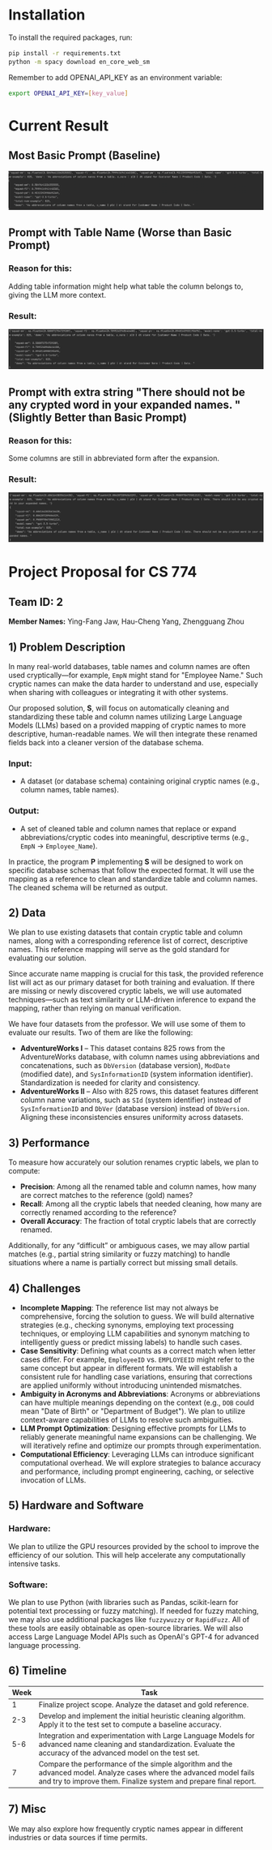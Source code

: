 # Installation

To install the required packages, run:

```bash
pip install -r requirements.txt
python -m spacy download en_core_web_sm
```

Remember to add OPENAI_API_KEY as an environment variable:
```bash
export OPENAI_API_KEY=[key_value]
```

# Current Result
## Most Basic Prompt (Baseline)
![alt-text](./image/basic.png)
## Prompt with Table Name (Worse than Basic Prompt)
### Reason for this:
Adding table information might help what table the column belongs to, giving the LLM more context.
### Result:
![alt-text](./image/with_table_name.png)

## Prompt with extra string "There should not be any crypted word in your expanded names. " (Slightly Better than Basic Prompt)
### Reason for this:
Some columns are still in abbreviated form after the expansion.
### Result:
![alt-text](./image/no_crypted.png)

# Project Proposal for CS 774

## Team ID: 2
**Member Names:** Ying-Fang Jaw, Hau-Cheng Yang, Zhengguang Zhou

## 1) Problem Description
In many real-world databases, table names and column names are often used cryptically—for example, `EmpN` might stand for "Employee Name." Such cryptic names can make the data harder to understand and use, especially when sharing with colleagues or integrating it with other systems.

Our proposed solution, **S**, will focus on automatically cleaning and standardizing these table and column names utilizing Large Language Models (LLMs) based on a provided mapping of cryptic names to more descriptive, human-readable names. We will then integrate these renamed fields back into a cleaner version of the database schema.

### Input:
- A dataset (or database schema) containing original cryptic names (e.g., column names, table names).

### Output:
- A set of cleaned table and column names that replace or expand abbreviations/cryptic codes into meaningful, descriptive terms (e.g., `EmpN` → `Employee_Name`).

In practice, the program **P** implementing **S** will be designed to work on specific database schemas that follow the expected format. It will use the mapping as a reference to clean and standardize table and column names. The cleaned schema will be returned as output.

## 2) Data
We plan to use existing datasets that contain cryptic table and column names, along with a corresponding reference list of correct, descriptive names. This reference mapping will serve as the gold standard for evaluating our solution.

Since accurate name mapping is crucial for this task, the provided reference list will act as our primary dataset for both training and evaluation. If there are missing or newly discovered cryptic labels, we will use automated techniques—such as text similarity or LLM-driven inference to expand the mapping, rather than relying on manual verification.

We have four datasets from the professor. We will use some of them to evaluate our results. Two of them are like the following:

- **AdventureWorks I** – This dataset contains 825 rows from the AdventureWorks database, with column names using abbreviations and concatenations, such as `DbVersion` (database version), `ModDate` (modified date), and `SysInformationID` (system information identifier). Standardization is needed for clarity and consistency.
- **AdventureWorks II** – Also with 825 rows, this dataset features different column name variations, such as `SId` (system identifier) instead of `SysInformationID` and `DbVer` (database version) instead of `DbVersion`. Aligning these inconsistencies ensures uniformity across datasets.

## 3) Performance
To measure how accurately our solution renames cryptic labels, we plan to compute:

- **Precision**: Among all the renamed table and column names, how many are correct matches to the reference (gold) names?
- **Recall**: Among all the cryptic labels that needed cleaning, how many are correctly renamed according to the reference?
- **Overall Accuracy**: The fraction of total cryptic labels that are correctly renamed.

Additionally, for any “difficult” or ambiguous cases, we may allow partial matches (e.g., partial string similarity or fuzzy matching) to handle situations where a name is partially correct but missing small details.

## 4) Challenges
- **Incomplete Mapping**: The reference list may not always be comprehensive, forcing the solution to guess. We will build alternative strategies (e.g., checking synonyms, employing text processing techniques, or employing LLM capabilities and synonym matching to intelligently guess or predict missing labels) to handle such cases.
- **Case Sensitivity**: Defining what counts as a correct match when letter cases differ. For example, `EmployeeID` vs. `EMPLOYEEID` might refer to the same concept but appear in different formats. We will establish a consistent rule for handling case variations, ensuring that corrections are applied uniformly without introducing unintended mismatches.
- **Ambiguity in Acronyms and Abbreviations**: Acronyms or abbreviations can have multiple meanings depending on the context (e.g., `DOB` could mean "Date of Birth" or "Department of Budget"). We plan to utilize context-aware capabilities of LLMs to resolve such ambiguities.
- **LLM Prompt Optimization**: Designing effective prompts for LLMs to reliably generate meaningful name expansions can be challenging. We will iteratively refine and optimize our prompts through experimentation.
- **Computational Efficiency**: Leveraging LLMs can introduce significant computational overhead. We will explore strategies to balance accuracy and performance, including prompt engineering, caching, or selective invocation of LLMs.

## 5) Hardware and Software
### **Hardware:**
We plan to utilize the GPU resources provided by the school to improve the efficiency of our solution. This will help accelerate any computationally intensive tasks.

### **Software:**
We plan to use Python (with libraries such as Pandas, scikit-learn for potential text processing or fuzzy matching). If needed for fuzzy matching, we may also use additional packages like `fuzzywuzzy` or `RapidFuzz`. All of these tools are easily obtainable as open-source libraries. We will also access Large Language Model APIs such as OpenAI's GPT-4 for advanced language processing.

## 6) Timeline
| Week  | Task |
|-------|------|
| 1     | Finalize project scope. Analyze the dataset and gold reference. |
| 2-3   | Develop and implement the initial heuristic cleaning algorithm. Apply it to the test set to compute a baseline accuracy. |
| 5-6   | Integration and experimentation with Large Language Models for advanced name cleaning and standardization. Evaluate the accuracy of the advanced model on the test set. |
| 7     | Compare the performance of the simple algorithm and the advanced model. Analyze cases where the advanced model fails and try to improve them. Finalize system and prepare final report. |

## 7) Misc
We may also explore how frequently cryptic names appear in different industries or data sources if time permits.
